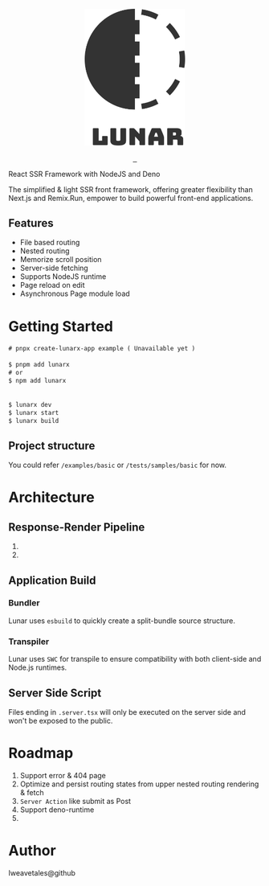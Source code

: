<p align="center" style="text-align: center">
    <img src="https://raw.githubusercontent.com/Iweavetales/LunarX/main/assets/emblem.svg" width="200" title="Lunarx Emblem">
</p>

<p align="center">
<a aria-label="NPM version" href="https://www.npmjs.com/package/lunarx">
    <img alt="" src="https://img.shields.io/npm/v/lunarx.svg?style=for-the-badge&labelColor=000000">
</a>
<a aria-label="License" href="https://github.com/lunarx/license.md">
    <img alt="" src="https://img.shields.io/npm/l/lunarx.svg?style=for-the-badge&labelColor=000000">
</a> 
<a aria-label="Download" href="https://github.com/lunarx/license.md">
    <img alt="" src="https://img.shields.io/npm/dw/lunarx?style=for-the-badge&labelColor=000000">
</a> 
</p> 


React SSR Framework with NodeJS and Deno

The simplified & light SSR front framework, offering greater flexibility than Next.js and Remix.Run, empower to build powerful front-end applications.


## Features

[//]: # (* Supports Deno runtime &#40; in progress &#41;)
* File based routing
* Nested routing
* Memorize scroll position
* Server-side fetching
* Supports NodeJS runtime
* Page reload on edit
* Asynchronous Page module load

[//]: # (* SEO &#40;in progress&#41;)
[//]: # (* Fast Refresh aka. HMR &#40;in progress&#41;)

[//]: # (## Future Enhancements)

[//]: # (* Highly customizable with both shallow and deep modifications)

[//]: # (* Support for BUN runtime)

[//]: # (* Support for Go and Rust runtimes)

[//]: # (* Multi-thread optimized server-side processing&#40;for Deno,Bun runtime&#41;)

[//]: # (* Enhanced features for front-end applications)

[//]: # (* SolidJS)


# Getting Started

```shell
# pnpx create-lunarx-app example ( Unavailable yet )

$ pnpm add lunarx
# or
$ npm add lunarx


$ lunarx dev 
$ lunarx start 
$ lunarx build
```

## Project structure
You could refer `/examples/basic` or `/tests/samples/basic` for now.

# Architecture
## Response-Render Pipeline
1.
2.

## Application Build 
### Bundler
Lunar uses `esbuild` to quickly create a split-bundle source structure.

### Transpiler
Lunar uses `SWC` for transpile to ensure compatibility with both client-side and Node.js runtimes.


## Server Side Script

Files ending in `.server.tsx` will only be executed on the server side and won't be exposed to the public.


# Roadmap
1. Support error & 404 page
2. Optimize and persist routing states from upper nested routing rendering & fetch
3. `Server Action` like submit as Post
4. Support deno-runtime
5. 




# Author

Iweavetales@github